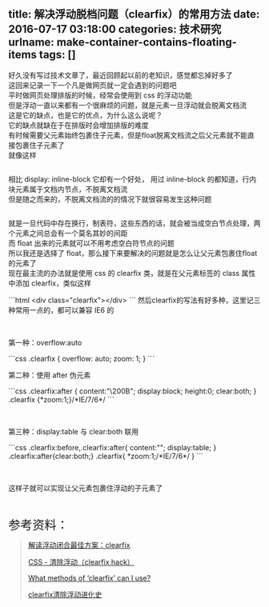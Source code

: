 title: 解决浮动脱档问题（clearfix）的常用方法
date: 2016-07-17 03:18:00
categories: 技术研究
urlname: make-container-contains-floating-items
tags: []
---
<p>
	好久没有写过技术文章了，最近回顾起以前的老知识，感觉都忘掉好多了<br />
这回来记录一下一个凡是做网页就一定会遇到的问题吧<br />
平时做网页处理排版的时候，经常会使用到 css 的浮动功能<br />
但是浮动一直以来都有一个很麻烦的问题，就是元素一旦浮动就会脱离文档流<br />
这是它的缺点，也是它的优点，为什么这么说呢？<br />
它的缺点就缺在于在排版时会增加排版的难度<br />
有时候需要父元素始终包裹住子元素，但是float脱离文档流之后父元素就不能直接包裹住子元素了<br />
就像这样<!--more-->
</p>
<p>
	<img src="/images/tp_old/2016/07/2332444231.png" alt="" /> 
</p>
<p>
	相比 display: inline-block 它却有一个好处， 用过 inline-block 的都知道，行内块元素属于文档内节点，不脱离文档流<br />
但是随之而来的，不脱离文档流的的情况下就很容易发生这种问题
</p>
<p>
	<img src="/images/tp_old/2016/07/1505908375.jpg" alt="" /> 
</p>
<p>
	就是一旦代码中存在换行，制表符，这些东西的话，就会被当成空白节点处理，两个元素之间总会有一个莫名其妙的间距<br />
而 float 出来的元素就可以不用考虑空白符节点的问题<br />
所以我还是选择了 float，那么接下来要解决的问题就是怎么让父元素包裹住float的元素了<br />
现在最主流的办法就是使用 css 的 clearfix 类，就是在父元素标签的 class 属性中添加 clearfix，类似这样
</p>
```html
&lt;div class="clearfix"&gt;&lt;/div&gt;
```
然后clearfix的写法有好多种，这里记三种常用一点的，都可以兼容 IE6 的
<p>
	<br />
</p>
<p>
	第一种：overflow:auto
</p>
```css
.clearfix {
  overflow: auto;
  zoom: 1;
}
```
<p>
	第二种：使用 after 伪元素
</p>
```css
.clearfix:after { 
    content:"\200B"; 
    display:block; 
    height:0; 
    clear:both; 
} 
.clearfix {*zoom:1;}/*IE/7/6*/
```
<p>
	<br />
</p>
<p>
	第三种：display:table 与 clear:both 联用
</p>
```css
.clearfix:before,.clearfix:after{ 
    content:""; 
    display:table; 
} 
.clearfix:after{clear:both;} 
.clearfix{ 
    *zoom:1;/*IE/7/6*/
}
```
<p>
	<br />
</p>
<p>
	这样子就可以实现让父元素包裹住浮动的子元素了
</p>
<p>
	<br />
</p>
<p>
	<span style="font-size:24px;">参考资料：</span> 
</p>
<blockquote>
	<p>
		<a href="http://www.daqianduan.com/3606.html">解读浮动闭合最佳方案：clearfix</a> 
	</p>
	<p>
		<a href="http://zh.learnlayout.com/clearfix.html">CSS - 清除浮动（clearfix hack）</a> 
	</p>
	<p>
		<a href="http://stackoverflow.com/questions/211383/what-methods-of-clearfix-can-i-use" target="_blank">What methods of ‘clearfix’ can I use?</a> 
	</p>
	<p>
		<a href="http://www.admin10000.com/document/6259.html" target="_blank">clearfix清除浮动进化史</a> 
	</p>
</blockquote>